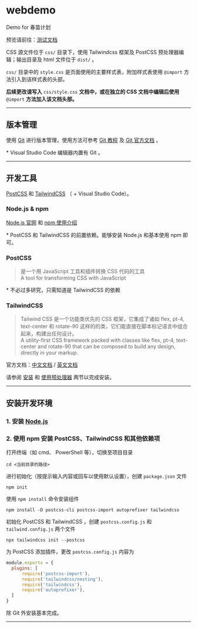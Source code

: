 # webdemo

Demo for 春苗计划

预览请前往：[测试文档](https://papewhit.github.io/webdemo/dist/ "网页预览")

CSS 源文件位于 `css/` 目录下，使用 Tailwindcss 框架及 PostCSS 预处理器编辑；输出目录及 html 文件位于 `dist/` 。

`css/` 目录中的 `style.css` 是页面使用的主要样式表，附加样式表使用 `@import` 方法引入到该样式表的头部。

**后续更改请写入** `css/style.css`  **文档中，或在独立的 CSS 文档中编辑后使用** `@import` **方法加入该文档头部。**

***

## 版本管理

使用 [Git](https://git-scm.com/) 进行版本管理，使用方法可参考 [Git 教程](https://www.runoob.com/git/git-tutorial.html) 及 [Git 官方文档](https://git-scm.com/docs) 。

\* Visual Studio Code 编辑器内置有 Git 。

***

## 开发工具

[PostCSS](https://www.postcss.com.cn/) 和 [TailwindCSS](https://tailwindcss.cn/) （ + Visual Studio Code）。

### Node.js &amp; npm

[Node.js 官网](https://nodejs.org/) 和 [npm 使用介绍](https://www.runoob.com/nodejs/nodejs-npm.html)

\* PostCSS 和 TailwindCSS 的前置依赖。能够安装 Node.js 和基本使用 npm 即可。

### PostCSS

> 是一个用 JavaScript 工具和插件转换 CSS 代码的工具  
> A tool for transforming CSS with JavaScript

\* 不必过多研究，只需知道是 TailwindCSS 的依赖

### TailwindCSS

> Tailwind CSS 是一个功能类优先的 CSS 框架，它集成了诸如 flex, pt-4, text-center 和 rotate-90 这样的的类，它们能直接在脚本标记语言中组合起来，构建出任何设计。  
> A utility-first CSS framework packed with classes like flex, pt-4, text-center and rotate-90 that can be composed to build any design, directly in your markup.

官方文档：[中文文档](https://tailwindcss.cn/docs) / [英文文档](https://tailwindcss.com/docs)

请参阅 [安装](https://www.tailwindcss.cn/docs/installation) 和 [使用预处理器](https://www.tailwindcss.cn/docs/using-with-preprocessors) 两节以完成安装。

***

## 安装开发环境

### 1. 安装 [Node.js](https://nodejs.org/)

### 2. 使用 npm 安装 PostCSS、TailwindCSS 和其他依赖项

打开终端（如 cmd、 PowerShell 等），切换至项目目录

``` shell
cd <当前目录的路径>
```

进行初始化（按提示输入内容或回车以使用默认设置），创建 `package.json` 文件

``` shell
npm init
```

使用 `npm install` 命令安装组件

``` shell
npm install -D postcss-cli postcss-import autoprefixer tailwindcss
```

初始化 PostCSS 和 TailwindCSS ，创建 `postcss.config.js` 和 `tailwind.config.js` 两个文件

``` shell
npx tailwindcss init --postcss
```

为 PostCSS 添加插件，更改 `postcss.config.js` 内容为

``` js
module.exports = {
  plugins: [
      require('postcss-import'),
      require('tailwindcss/nesting'),
      require('tailwindcss'),
      require('autoprefixer'),
  ]
}
```

除 Git 外安装基本完成。

***
